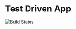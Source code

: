 # Test Driven App
[![Build Status](https://travis-ci.org/lucianorc/testdriven-app.svg?branch=master)](https://travis-ci.org/lucianorc/testdriven-app)
